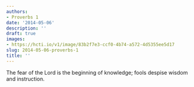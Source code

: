 ```yaml
---
authors:
- Proverbs 1
date: '2014-05-06'
description: ''
draft: true
images:
- https://hcti.io/v1/image/83b2f7e3-ccf0-4b74-a572-4d5355ee5d17
slug: 2014-05-06-proverbs-1
title: ''
---
```


The fear of the Lord is the beginning of knowledge; fools despise wisdom and instruction.